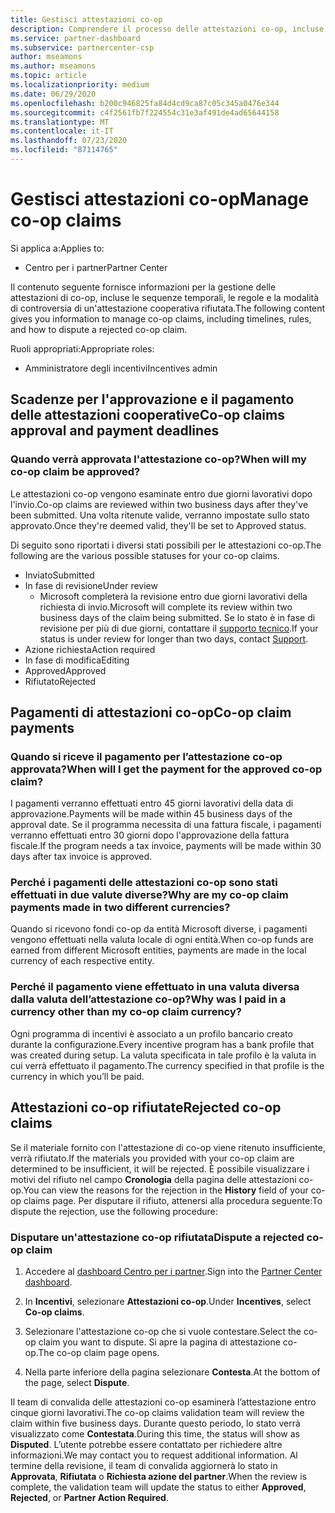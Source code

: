 ```yaml
---
title: Gestisci attestazioni co-op
description: Comprendere il processo delle attestazioni co-op, incluse le scadenze, i problemi di valuta e come disputare un'attestazione co-op rifiutata.
ms.service: partner-dashboard
ms.subservice: partnercenter-csp
author: mseamons
ms.author: mseamons
ms.topic: article
ms.localizationpriority: medium
ms.date: 06/29/2020
ms.openlocfilehash: b200c946825fa84d4cd9ca87c05c345a0476e344
ms.sourcegitcommit: c4f2561fb7f224554c31e3af491de4ad65644158
ms.translationtype: MT
ms.contentlocale: it-IT
ms.lasthandoff: 07/23/2020
ms.locfileid: "87114765"
---
```

# <a name="manage-co-op-claims"></a><span data-ttu-id="36c1f-103">Gestisci attestazioni co-op</span><span class="sxs-lookup"><span data-stu-id="36c1f-103">Manage co-op claims</span></span>

<span data-ttu-id="36c1f-104">Si applica a:</span><span class="sxs-lookup"><span data-stu-id="36c1f-104">Applies to:</span></span>

- <span data-ttu-id="36c1f-105">Centro per i partner</span><span class="sxs-lookup"><span data-stu-id="36c1f-105">Partner Center</span></span>

<span data-ttu-id="36c1f-106">Il contenuto seguente fornisce informazioni per la gestione delle attestazioni di co-op, incluse le sequenze temporali, le regole e la modalità di controversia di un'attestazione cooperativa rifiutata.</span><span class="sxs-lookup"><span data-stu-id="36c1f-106">The following content gives you information to manage co-op claims, including timelines, rules, and how to dispute a rejected co-op claim.</span></span>

<span data-ttu-id="36c1f-107">Ruoli appropriati:</span><span class="sxs-lookup"><span data-stu-id="36c1f-107">Appropriate roles:</span></span>

- <span data-ttu-id="36c1f-108">Amministratore degli incentivi</span><span class="sxs-lookup"><span data-stu-id="36c1f-108">Incentives admin</span></span>

## <a name="co-op-claims-approval-and-payment-deadlines"></a><span data-ttu-id="36c1f-109">Scadenze per l'approvazione e il pagamento delle attestazioni cooperative</span><span class="sxs-lookup"><span data-stu-id="36c1f-109">Co-op claims approval and payment deadlines</span></span>

### <a name="when-will-my-co-op-claim-be-approved"></a><span data-ttu-id="36c1f-110">Quando verrà approvata l'attestazione co-op?</span><span class="sxs-lookup"><span data-stu-id="36c1f-110">When will my co-op claim be approved?</span></span>

<span data-ttu-id="36c1f-111">Le attestazioni co-op vengono esaminate entro due giorni lavorativi dopo l'invio.</span><span class="sxs-lookup"><span data-stu-id="36c1f-111">Co-op claims are reviewed within two business days after they've been submitted.</span></span> <span data-ttu-id="36c1f-112">Una volta ritenute valide, verranno impostate sullo stato approvato.</span><span class="sxs-lookup"><span data-stu-id="36c1f-112">Once they're deemed valid, they'll be set to Approved status.</span></span>  

<span data-ttu-id="36c1f-113">Di seguito sono riportati i diversi stati possibili per le attestazioni co-op.</span><span class="sxs-lookup"><span data-stu-id="36c1f-113">The following are the various possible statuses for your co-op claims.</span></span>

- <span data-ttu-id="36c1f-114">Inviato</span><span class="sxs-lookup"><span data-stu-id="36c1f-114">Submitted</span></span>
- <span data-ttu-id="36c1f-115">In fase di revisione</span><span class="sxs-lookup"><span data-stu-id="36c1f-115">Under review</span></span>
  - <span data-ttu-id="36c1f-116">Microsoft completerà la revisione entro due giorni lavorativi della richiesta di invio.</span><span class="sxs-lookup"><span data-stu-id="36c1f-116">Microsoft will complete its review within two business days of the claim being submitted.</span></span> <span data-ttu-id="36c1f-117">Se lo stato è in fase di revisione per più di due giorni, contattare il [supporto tecnico](https://partner.microsoft.com/dashboard/support/incentives/servicerequests?category=incentives).</span><span class="sxs-lookup"><span data-stu-id="36c1f-117">If your status is under review for longer than two days, contact [Support](https://partner.microsoft.com/dashboard/support/incentives/servicerequests?category=incentives).</span></span>
- <span data-ttu-id="36c1f-118">Azione richiesta</span><span class="sxs-lookup"><span data-stu-id="36c1f-118">Action required</span></span>
- <span data-ttu-id="36c1f-119">In fase di modifica</span><span class="sxs-lookup"><span data-stu-id="36c1f-119">Editing</span></span>
- <span data-ttu-id="36c1f-120">Approved</span><span class="sxs-lookup"><span data-stu-id="36c1f-120">Approved</span></span>
- <span data-ttu-id="36c1f-121">Rifiutato</span><span class="sxs-lookup"><span data-stu-id="36c1f-121">Rejected</span></span>

## <a name="co-op-claim-payments"></a><span data-ttu-id="36c1f-122">Pagamenti di attestazioni co-op</span><span class="sxs-lookup"><span data-stu-id="36c1f-122">Co-op claim payments</span></span>

### <a name="when-will-i-get-the-payment-for-the-approved-co-op-claim"></a><span data-ttu-id="36c1f-123">Quando si riceve il pagamento per l’attestazione co-op approvata?</span><span class="sxs-lookup"><span data-stu-id="36c1f-123">When will I get the payment for the approved co-op claim?</span></span>

<span data-ttu-id="36c1f-124">I pagamenti verranno effettuati entro 45 giorni lavorativi della data di approvazione.</span><span class="sxs-lookup"><span data-stu-id="36c1f-124">Payments will be made within 45 business days of the approval date.</span></span> <span data-ttu-id="36c1f-125">Se il programma necessita di una fattura fiscale, i pagamenti verranno effettuati entro 30 giorni dopo l'approvazione della fattura fiscale.</span><span class="sxs-lookup"><span data-stu-id="36c1f-125">If the program needs a tax invoice, payments will be made within 30 days after tax invoice is approved.</span></span>

### <a name="why-are-my-co-op-claim-payments-made-in-two-different-currencies"></a><span data-ttu-id="36c1f-126">Perché i pagamenti delle attestazioni co-op sono stati effettuati in due valute diverse?</span><span class="sxs-lookup"><span data-stu-id="36c1f-126">Why are my co-op claim payments made in two different currencies?</span></span>

<span data-ttu-id="36c1f-127">Quando si ricevono fondi co-op da entità Microsoft diverse, i pagamenti vengono effettuati nella valuta locale di ogni entità.</span><span class="sxs-lookup"><span data-stu-id="36c1f-127">When co-op funds are earned from different Microsoft entities, payments are made in the local currency of each respective entity.</span></span>  

### <a name="why-was-i-paid-in-a-currency-other-than-my-co-op-claim-currency"></a><span data-ttu-id="36c1f-128">Perché il pagamento viene effettuato in una valuta diversa dalla valuta dell’attestazione co-op?</span><span class="sxs-lookup"><span data-stu-id="36c1f-128">Why was I paid in a currency other than my co-op claim currency?</span></span>

<span data-ttu-id="36c1f-129">Ogni programma di incentivi è associato a un profilo bancario creato durante la configurazione.</span><span class="sxs-lookup"><span data-stu-id="36c1f-129">Every incentive program has a bank profile that was created during setup.</span></span> <span data-ttu-id="36c1f-130">La valuta specificata in tale profilo è la valuta in cui verrà effettuato il pagamento.</span><span class="sxs-lookup"><span data-stu-id="36c1f-130">The currency specified in that profile is the currency in which you’ll be paid.</span></span>

## <a name="rejected-co-op-claims"></a><span data-ttu-id="36c1f-131">Attestazioni co-op rifiutate</span><span class="sxs-lookup"><span data-stu-id="36c1f-131">Rejected co-op claims</span></span>

<span data-ttu-id="36c1f-132">Se il materiale fornito con l'attestazione di co-op viene ritenuto insufficiente, verrà rifiutato.</span><span class="sxs-lookup"><span data-stu-id="36c1f-132">If the materials you provided with your co-op claim are determined to be insufficient, it will be rejected.</span></span> <span data-ttu-id="36c1f-133">È possibile visualizzare i motivi del rifiuto nel campo **Cronologia** della pagina delle attestazioni co-op.</span><span class="sxs-lookup"><span data-stu-id="36c1f-133">You can view the reasons for the rejection in the **History** field of your co-op claims page.</span></span> <span data-ttu-id="36c1f-134">Per disputare il rifiuto, attenersi alla procedura seguente:</span><span class="sxs-lookup"><span data-stu-id="36c1f-134">To dispute the rejection, use the following procedure:</span></span>

### <a name="dispute-a-rejected-co-op-claim"></a><span data-ttu-id="36c1f-135">Disputare un'attestazione co-op rifiutata</span><span class="sxs-lookup"><span data-stu-id="36c1f-135">Dispute a rejected co-op claim</span></span>

1. <span data-ttu-id="36c1f-136">Accedere al [dashboard Centro per i partner](https://partner.microsoft.com/dashboard/).</span><span class="sxs-lookup"><span data-stu-id="36c1f-136">Sign into the [Partner Center dashboard](https://partner.microsoft.com/dashboard/).</span></span>

2. <span data-ttu-id="36c1f-137">In **Incentivi**, selezionare **Attestazioni co-op**.</span><span class="sxs-lookup"><span data-stu-id="36c1f-137">Under **Incentives**, select **Co-op claims**.</span></span>

3. <span data-ttu-id="36c1f-138">Selezionare l'attestazione co-op che si vuole contestare.</span><span class="sxs-lookup"><span data-stu-id="36c1f-138">Select the co-op claim you want to dispute.</span></span> <span data-ttu-id="36c1f-139">Si apre la pagina di attestazione co-op.</span><span class="sxs-lookup"><span data-stu-id="36c1f-139">The co-op claim page opens.</span></span>

4. <span data-ttu-id="36c1f-140">Nella parte inferiore della pagina selezionare **Contesta**.</span><span class="sxs-lookup"><span data-stu-id="36c1f-140">At the bottom of the page, select **Dispute**.</span></span>

<span data-ttu-id="36c1f-141">Il team di convalida delle attestazioni co-op esaminerà l’attestazione entro cinque giorni lavorativi.</span><span class="sxs-lookup"><span data-stu-id="36c1f-141">The co-op claims validation team will review the claim within five business days.</span></span> <span data-ttu-id="36c1f-142">Durante questo periodo, lo stato verrà visualizzato come **Contestata**.</span><span class="sxs-lookup"><span data-stu-id="36c1f-142">During this time, the status will show as **Disputed**.</span></span> <span data-ttu-id="36c1f-143">L’utente potrebbe essere contattato per richiedere altre informazioni.</span><span class="sxs-lookup"><span data-stu-id="36c1f-143">We may contact you to request additional information.</span></span> <span data-ttu-id="36c1f-144">Al termine della revisione, il team di convalida aggiornerà lo stato in **Approvata**, **Rifiutata** o **Richiesta azione del partner**.</span><span class="sxs-lookup"><span data-stu-id="36c1f-144">When the review is complete, the validation team will update the status to either **Approved**, **Rejected**, or **Partner Action Required**.</span></span>
